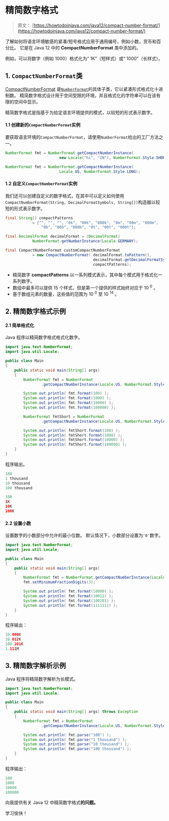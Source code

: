 # 精简数字格式

> 原文： [https://howtodoinjava.com/java12/compact-number-format/](https://howtodoinjava.com/java12/compact-number-format/)

了解如何将语言环境敏感的紧凑/短号格式应用于通用编号，例如小数，货币和百分比。 它是在 Java 12 中的 **CompactNumberFormat** 类中添加的。

例如，可以将数字（例如 1000）格式化为“ 1K”（短样式）或“ 1000”（长样式）。

## 1\. `CompactNumberFormat`类

[CompactNumberFormat](https://docs.oracle.com/en/java/javase/12/docs/api/java.base/java/text/CompactNumberFormat.html) 是[`NumberFormat`](https://howtodoinjava.com/java/string/float-to-string-format-decimal-points/)的具体子类，它以紧凑形式格式化十进制数。 精简数字格式设计用于空间受限的环境，并且格式化的字符串可以在该有限的空间中显示。

精简数字格式是指基于为给定语言环境提供的模式，以较短的形式表示数字。

#### 1.1 创建新的`CompactNumberFormat`实例

要获取语言环境的`CompactNumberFormat`，请使用`NumberFormat`给出的工厂方法之一。

```java
NumberFormat fmt = NumberFormat.getCompactNumberInstance(
                        new Locale("hi", "IN"), NumberFormat.Style.SHORT);

NumberFormat fmt = NumberFormat.getCompactNumberInstance(
                        Locale.US, NumberFormat.Style.LONG);                        

```

#### 1.2 自定义`CompactNumberFormat`实例

我们还可以创建自定义的数字格式，在其中可以定义如何使用`CompactNumberFormat(String, DecimalFormatSymbols, String[])`构造器以较短的形式表示数字。

```java
final String[] compactPatterns
            = {"", "", "", "0k", "00k", "000k", "0m", "00m", "000m", 
                "0b", "00b", "000b", "0t", "00t", "000t"}; 

final DecimalFormat decimalFormat = (DecimalFormat)
            NumberFormat.getNumberInstance(Locale.GERMANY);

final CompactNumberFormat customCompactNumberFormat  
            = new CompactNumberFormat( decimalFormat.toPattern(),                 
                                       decimalFormat.getDecimalFormatSymbols(),  
                                       compactPatterns);                      

```

*   精简数字 **compactPatterns** 以一系列模式表示，其中每个模式用于格式化一系列数字。
*   数组中最多可以提供 15 个样式，但是第一个提供的样式始终对应于 10 <sup>0</sup> 。
*   基于数组元素的数量，这些值的范围为 10 <sup>0</sup> 至 10 <sup>14</sup> 。

## 2\. 精简数字格式示例

#### 2.1 简单格式化

Java 程序以精简数字格式格式化数字。

```java
import java.text.NumberFormat;
import java.util.Locale;

public class Main 
{
	public static void main(String[] args) 
	{
		NumberFormat fmt = NumberFormat
		        .getCompactNumberInstance(Locale.US, NumberFormat.Style.LONG);

		System.out.println( fmt.format(100) );
		System.out.println( fmt.format(1000) );
		System.out.println( fmt.format(10000) );
		System.out.println( fmt.format(100000) );

		NumberFormat fmtShort = NumberFormat
		        .getCompactNumberInstance(Locale.US, NumberFormat.Style.SHORT);

		System.out.println( fmtShort.format(100) );
		System.out.println( fmtShort.format(1000) );
		System.out.println( fmtShort.format(10000) );
		System.out.println( fmtShort.format(100000) );
	}
}

```

程序输出。

```java
100
1 thousand
10 thousand
100 thousand

100
1K
10K
100K

```

#### 2.2 设置小数

设置数字的小数部分中允许的最小位数。 默认情况下，小数部分设置为`'0'`数字。

```java
import java.text.NumberFormat;
import java.util.Locale;

public class Main 
{
	public static void main(String[] args) 
	{
		NumberFormat fmt = NumberFormat.getCompactNumberInstance(Locale.US, NumberFormat.Style.SHORT);
		fmt.setMinimumFractionDigits(3);

		System.out.println( fmt.format(10000) );
		System.out.println( fmt.format(10012) );
		System.out.println( fmt.format(100201) );
		System.out.println( fmt.format(1111111) );
	}
}

```

程序输出：

```java
10.000K
10.012K
100.201K
1.111M

```

## 3\. 精简数字解析示例

Java 程序将精简数字解析为长模式。

```java
import java.text.NumberFormat;
import java.util.Locale;

public class Main 
{
	public static void main(String[] args) throws Exception
	{
		NumberFormat fmt = NumberFormat
		        .getCompactNumberInstance(Locale.US, NumberFormat.Style.LONG);

		System.out.println( fmt.parse("100") );
		System.out.println( fmt.parse("1 thousand") );
		System.out.println( fmt.parse("10 thousand") );
		System.out.println( fmt.parse("100 thousand") );
	}
}

```

程序输出：

```java
100
1000
10000
100000

```

向我提供有关 Java 12 中精简数字格式**的问题。**

学习愉快！